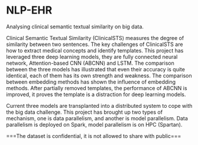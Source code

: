 # NLP-EHR
Analysing clinical semantic textual similarity on big data. 

Clinical Semantic Textual Similarity (ClinicalSTS) measures the degree of similarity between two sentences. The key challenges of ClinicalSTS are how to extract medical concepts and identify templates. This project has leveraged three deep learning models, they are fully connected neural network, Attention-based CNN (ABCNN) and LSTM. The comparison between the three models has illustrated that even their accuracy is quite identical, each of them has its own strength and weakness. The comparison between embedding methods has shown the influence of embedding methods. After partially removed templates, the performance of ABCNN is improved, it proves the template is a distraction for deep learning models. 

Current three models are transplanted into a distributed system to cope with the big data challenge. This project has brought up two types of mechanism, one is data parallelism, and another is model parallelism. Data parallelism is deployed on Spark, model parallelism is on HPC (Spartan). 

===The dataset is confidential, it is not allowed to share with public===
